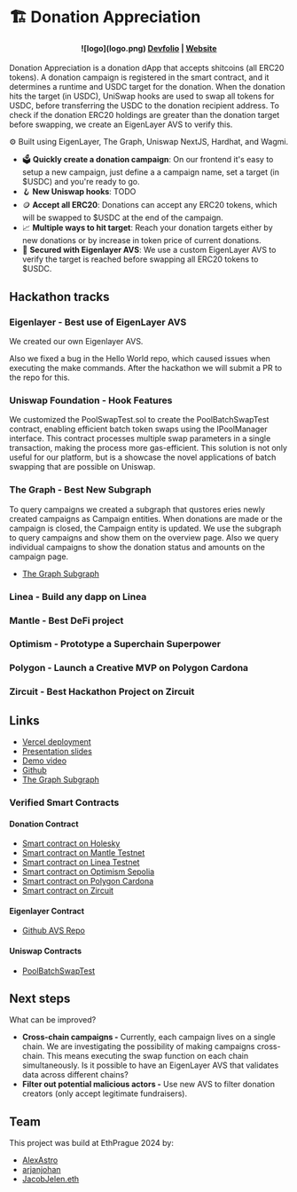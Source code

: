 # 🏗 Donation Appreciation

<h4 align="center">
![logo](logo.png)
  <a href="">Devfolio</a> |
  <a href="https://donationappreciation.vercel.app/">Website</a>
</h4>

Donation Appreciation is a donation dApp that accepts shitcoins (all ERC20 tokens). A donation campaign is registered in the smart contract, and it determines a runtime and USDC target for the donation. When the donation hits the target (in USDC), UniSwap hooks are used to swap all tokens for USDC, before transferring the USDC to the donation recipient address. To check if the donation ERC20 holdings are greater than the donation target before swapping, we create an EigenLayer AVS to verify this.

⚙️ Built using EigenLayer, The Graph, Uniswap NextJS, Hardhat, and Wagmi.

- 🗳️ **Quickly create a donation campaign**: On our frontend it's easy to setup a new campaign, just define a a campaign name, set a target (in $USDC) and you're ready to go.
- 🪝 **New Uniswap hooks**: TODO
- 🪙 **Accept all ERC20**: Donations can accept any ERC20 tokens, which will be swapped to $USDC at the end of the campaign.
- 📈 **Multiple ways to hit target**: Reach your donation targets either by new donations or by increase in token price of current donations.
- 🔐 **Secured with Eigenlayer AVS**: We use a custom EigenLayer AVS to verify the target is reached before swapping all ERC20 tokens to $USDC.

## Hackathon tracks

###

### Eigenlayer - Best use of EigenLayer AVS

We created our own Eigenlayer AVS.

Also we fixed a bug in the Hello World repo, which caused issues when executing the make commands. After the hackathon we will submit a PR to the repo for this.

### Uniswap Foundation - Hook Features

We customized the PoolSwapTest.sol to create the PoolBatchSwapTest contract, enabling efficient batch token swaps using the IPoolManager interface. This contract processes multiple swap parameters in a single transaction, making the process more gas-efficient. This solution is not only useful for our platform, but is a showcase the novel applications of batch swapping that are possible on Uniswap.

### The Graph - Best New Subgraph

To query campaigns we created a subgraph that qustores eries newly created campaigns as Campaign entities. When donations are made or the campaign is closed, the Campaign entity is updated. We use the subgraph to query campaigns and show them on the overview page. Also we query individual campaigns to show the donation status and amounts on the campaign page.

- [The Graph Subgraph](https://api.studio.thegraph.com/query/72991/donation/version/latest)

### Linea - Build any dapp on Linea

### Mantle - Best DeFi project

### Optimism - Prototype a Superchain Superpower

### Polygon - Launch a Creative MVP on Polygon Cardona

### Zircuit - Best Hackathon Project on Zircuit

## Links

- [Vercel deployment](https://donationappreciation.vercel.app/)
- [Presentation slides]()
- [Demo video]()
- [Github ](https://github.com/prahahackers24/scaffold)
- [The Graph Subgraph](https://api.studio.thegraph.com/query/72991/donation/version/latest)

### Verified Smart Contracts

#### Donation Contract

- [Smart contract on Holesky](https://holesky.etherscan.io/address/0x3B89a9D1026E29c7959154E5c826159C720007cb)
- [Smart contract on Mantle Testnet](https://sepolia.mantlescan.xyz/address/0x3B89a9D1026E29c7959154E5c826159C720007cb)
- [Smart contract on Linea Testnet](https://sepolia.lineascan.build/address/0x3B89a9D1026E29c7959154E5c826159C720007cb)
- [Smart contract on Optimism Sepolia](https://sepolia-optimism.etherscan.io/address/0x3B89a9D1026E29c7959154E5c826159C720007cb)
- [Smart contract on Polygon Cardona](https://cardona-zkevm.polygonscan.com/address/0x3B89a9D1026E29c7959154E5c826159C720007cb)
- [Smart contract on Zircuit](https://explorer.zircuit.com/address/0x3B89a9D1026E29c7959154E5c826159C720007cb)

#### Eigenlayer Contract

- [Github AVS Repo](https://github.com/prahahackers24/avs)

#### Uniswap Contracts

- [PoolBatchSwapTest](https://holesky.etherscan.io/address/0xf316bc0Eb4A285a57741BdA7bD93cA23C74Ac929#code)

## Next steps

What can be improved?

- **Cross-chain campaigns -** Currently, each campaign lives on a single chain. We are investigating the possibility of making campaigns cross-chain. This means executing the swap function on each chain simultaneously. Is it possible to have an EigenLayer AVS that validates data across different chains?
- **Filter out potential malicious actors -** Use new AVS to filter donation creators (only accept legitimate fundraisers).

## Team

This project was build at EthPrague 2024 by:

- [AlexAstro](https://x.com/_alexastro/)
- [arjanjohan](https://x.com/arjanjohan/)
- [JacobJelen.eth](https://x.com/jacobjelen)
